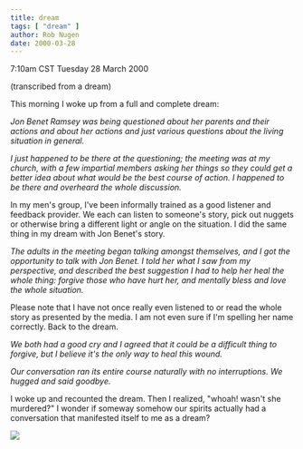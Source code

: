 ```yaml
---
title: dream
tags: [ "dream" ]
author: Rob Nugen
date: 2000-03-28
---
```


<title>Dream</title>
<p class=date>7:10am CST Tuesday 28 March 2000</p>
<p class=note>(transcribed from a dream)</p>

<p>This morning I woke up from a full and complete dream:

<em><p>Jon Benet Ramsey was being questioned about her parents and
their actions and about her actions and just various questions about
the living situation in general.

<p>I just happened to be there at the questioning; the meeting was at
my church, with a few impartial members asking her things so they
could get a better idea about what would be the best course of action.
I happened to be there and overheard the whole discussion.</em>

<p>In my men's group, I've been informally trained as a good listener
and feedback provider.  We each can listen to someone's story, pick
out nuggets or otherwise bring a different light or angle on the
situation.  I did the same thing in my dream with Jon Benet's story.

<em><p>The adults in the meeting began talking amongst themselves, and
I got the opportunity to talk with Jon Benet.  I told her what I saw
from my perspective, and described the best suggestion I had to help
her heal the whole thing: forgive those who have hurt her, and
mentally bless and love the whole situation.</em>

<p>Please note that I have not once really even listened to or read
the whole story as presented by the media.  I am not even sure if I'm
spelling her name correctly.  Back to the dream.

<em><p>We both had a good cry and I agreed that it could be a
difficult thing to forgive, but I believe it's the only way to heal
this wound.

<p>Our conversation ran its entire course naturally with no
interruptions.  We hugged and said goodbye.</em>

<p>I woke up and recounted the dream.  Then I realized, "whoah!
wasn't she murdered?"  I wonder if someway somehow our spirits
actually had a conversation that manifested itself to me as a dream?

<p><img src='/images/rob/wL-ROB.gif'>


